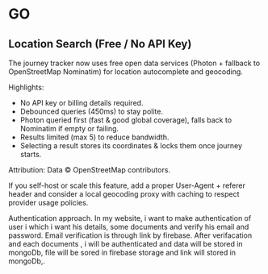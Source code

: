 # GO

## Location Search (Free / No API Key)

The journey tracker now uses free open data services (Photon + fallback to OpenStreetMap Nominatim) for location autocomplete and geocoding.

Highlights:
- No API key or billing details required.
- Debounced queries (450ms) to stay polite.
- Photon queried first (fast & good global coverage), falls back to Nominatim if empty or failing.
- Results limited (max 5) to reduce bandwidth.
- Selecting a result stores its coordinates & locks them once journey starts.

Attribution: Data © OpenStreetMap contributors.

If you self-host or scale this feature, add a proper User-Agent + referer header and consider a local geocoding proxy with caching to respect provider usage policies.












Authentication approach. In my website, i want to make authentication of user i which i want his details, some documents and verify his email and password. Email verification is through link by firebase. After verifacation and each documents , i will be authenticated and data will be stored in mongoDb, file will be sored in firebase storage and link will stored in mongoDb,.